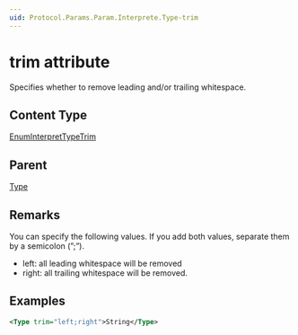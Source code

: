 ```yaml
---
uid: Protocol.Params.Param.Interprete.Type-trim
---
```


# trim attribute

Specifies whether to remove leading and/or trailing whitespace.

## Content Type

[EnumInterpretTypeTrim](xref:Protocol-EnumInterpretTypeTrim)

## Parent

[Type](xref:Protocol.Params.Param.Interprete.Type)

## Remarks

You can specify the following values. If you add both values, separate them by a semicolon (”;”).

- left: all leading whitespace will be removed
- right: all trailing whitespace will be removed.

## Examples

```xml
<Type trim="left;right">String</Type>
```
